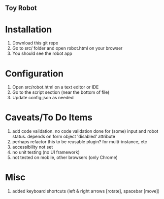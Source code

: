 ## Toy Robot

# Installation
1. Download this git repo
2. Go to src/ folder and open robot.html on your browser
3. You should see the robot app

# Configuration
1. Open src/robot.html on a text editor or IDE
2. Go to the script section (near the bottom of file)
3. Update config json as needed

# Caveats/To Do Items
1. add code validation. no code validation done for (some) input and robot status. depends on form object 'disabled' attribute
2. perhaps refactor this to be reusable plugin? for multi-instance, etc
3. accessibility not set
4. no unit testing (no UI framework)
5. not tested on mobile, other browsers (only Chrome)

# Misc
1. added keyboard shortcuts (left & right arrows [rotate], spacebar [move])
